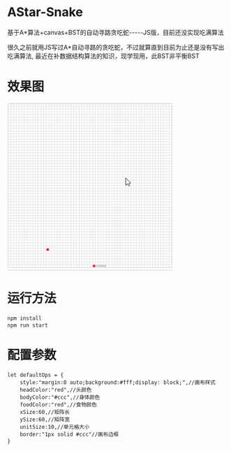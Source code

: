 # AStar-Snake
基于A*算法+canvas+BST的自动寻路贪吃蛇-----JS版，目前还没实现吃满算法

很久之前就用JS写过A*自动寻路的贪吃蛇，不过就算直到目前为止还是没有写出吃满算法,
最近在补数据结构算法的知识，现学现用，此BST非平衡BST

# 效果图
![贪吃蛇](./astar-snake.gif)


# 运行方法
```
npm install
npm run start
```

# 配置参数
```
let defaultOps = {
    style:"margin:0 auto;background:#fff;display: block;",//画布样式
    headColor:"red",//头颜色
    bodyColor:"#ccc",//身体颜色
    foodColor:"red",//食物颜色
    xSize:60,//矩阵长
    ySize:60,//矩阵宽
    unitSize:10,//单元格大小
    border:"1px solid #ccc"//画布边框
}
```
